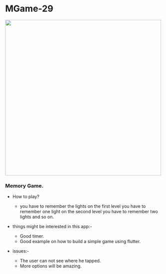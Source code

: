 # MGame-29

<img src="https://user-images.githubusercontent.com/57795657/78173362-4d40db80-7460-11ea-98d8-e7a200c73213.png" width="500" height = "500">

<br/>

### Memory Game.

- How to play?
  - you have to remember the lights on the first level you have to remember one light on the second 
    level you have to remember two lights and so on.

- things might be interested in this app:-
  - Good timer.
  - Good example on how to build a simple game using flutter.
  
- issues:- 
  - The user can not see where he tapped.
  - More options will be amazing.
